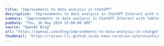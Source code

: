 ```yaml
---
title: "Improvements to data analysis in ChatGPT"
description: "Improvements to data analysis in ChatGPT Interact with tables and charts and add files directly from Google Drive and Microsoft OneDrive."
summary: "Improvements to data analysis in ChatGPT Interact with tables and charts and add files directly from Google Drive and Microsoft OneDrive."
pubDate: "Thu, 16 May 2024 15:00:00 GMT"
source: "OpenAI Blog"
url: "https://openai.com/blog/improvements-to-data-analysis-in-chatgpt"
thumbnail: "https://raisex-llc.github.io/ai-news-curation-site/assets/openai_logo.png"
---
```


